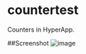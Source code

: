 # countertest
Counters in HyperApp.

##Screenshot
![image](https://raw.githubusercontent.com/infinnie/countertest/image.png)
